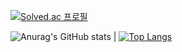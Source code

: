 [![Solved.ac
프로필](http://mazassumnida.wtf/api/v2/generate_badge?boj=ykdy3951)](https://solved.ac/ykdy3951)



<!--
**ykdy3951/ykdy3951** is a ✨ _special_ ✨ repository because its `README.md` (this file) appears on your GitHub profile.

Here are some ideas to get you started:

- 🔭 I’m currently working on ...
- 👯 I’m looking to collaborate on ...
- 🤔 I’m looking for help with ...
- 💬 Ask me about ...
- 📫 How to reach me: ...
- 😄 Pronouns: ...
- ⚡ Fun fact: ...
-->



![Anurag's GitHub stats](https://github-readme-stats.vercel.app/api?username=ykdy3951&show_icons=true&theme=radical) | [![Top Langs](https://github-readme-stats.vercel.app/api/top-langs/?username=ykdy3951&show_icons=true&theme=radical&exclude_repo=github-readme-stats,ykdy3951.github.io)](https://github.com/ykdy3951/github-readme-stats)


